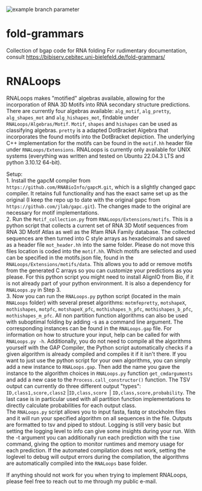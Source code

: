![example branch parameter](https://github.com/jlab/fold-grammars/actions/workflows/c-cpp.yml/badge.svg)

# fold-grammars
Collection of bgap code for RNA folding
For rudimentary documentation, consult https://bibiserv.cebitec.uni-bielefeld.de/fold-grammars/

# RNALoops

RNALoops makes "motified" algebras available, allowing for the incorporation of RNA 3D Motifs into RNA secondary structure predictions. There are currently four algebras available: ```alg_motif```, ```alg_pretty```, ```alg_shapes_mot``` and ```alg_hishapes_mot```, findable under ```RNALoops/Algebras/Motif```. ```Motif```, ```shapes``` and ```hishapes``` can be used as classifying algebras. ```pretty``` is a adapted DotBracket Algebra that incorporates the found motifs into the DotBracket depiction. The underlying C++ implementation for the motifs can be found in the ```motif.hh``` header file under ```RNALoops/Extensions```.
RNALoops is currently only available for UNIX systems (everything was written and tested on Ubuntu 22.04.3 LTS and python 3.10.12 64-bit).

Setup:</br>
    1. Install the gapcM compiler from ```https://github.com/RNABioInfo/gapcM.git```, which is a slightly changed gapc compiler. It retains full functionality and has the exact same set up as the original (I keep the repo up to date with the original gapc from ```https://github.com/jlab/gapc.git```). The changes made to the original are necessary for motif implementations.</br>
    2. Run the ```Motif_collection.py``` from ```RNALoops/Extensions/motifs```. This is a python script that collects a current set of RNA 3D Motif sequences from RNA 3D Motif Atlas as well as the Rfam RNA Family database. The collected sequences are then turned into C style arrays as hexadecimals and saved as a header file ```mot_header.hh``` into the same folder. Please do not move this files location is coded into the ```motif.hh```. Which motifs are selected and used can be specified in the motifs.json file, found in the ```RNALoops/Extensions/motifs/data```. This allows you to add or remove motifs from the generated C arrays so you can customize your predictions as you please. For this python script you might need to install AlignIO from Bio, if it is not already part of your python environment. It is also a dependency for ```RNALoops.py``` in Step 3.</br>
    3. Now you can run the ```RNALoops.py``` python script (located in the main ```RNALoops``` folder) with several preset algorithms: ```motmfepretty```, ```motshapeX```, ```mothishapes```, ```motpfc```, ```motshapeX_pfc```, ```mothishapes_h_pfc```, ```mothishapes_b_pfc```, ```mothishapes_m_pfc```. All non partition function algorithms can also be used with suboptimal folding by adding -s as a command line argument. The corresponding instances can be found in the ```RNALoops.gap``` file. For information on how to structure your input, help can be called for with ```RNALoops.py -h```. Additionally, you do not need to compile all the algorithms yourself with the GAP Compiler, the Python script automatically checks if a given algorithm is already compiled and compiles it if it isn't there. If you want to just use the python script for your own algorithms, you can simply add a new instance to ```RNALoops.gap```. Then add the name you gave the instance to the algorithm choices in ```RNALoops.py``` function ```get_cmdarguments``` and add a new case to the ```Process.call_constructor()``` function.
    The TSV output can currently do three different output "types": ```ID,class1,score,class2``` |```ID,class,score ```| ```ID,class,score,probability```. The last case is in particular used with all partition function implementations to directly calculate probabilities for each output class.</br>
    The ```RNALoops.py``` script allows you to input fasta, fastq or stockholm files and it will run your specified algorithm on all sequences in the file. Outputs are formatted to tsv and piped to stdout. Logging is still very basic but setting the logging level to info can give some insights during your run. With the -t argument you can additionally run each prediction with the ```time``` command, giving the option to monitor runtimes and memory usage for each prediction. If the automated compilation does not work, setting the loglevel to debug will output errors during the compilation, the algorithms are automatically compiled into the ```RNALoops``` base folder.

If anything should not work for you when trying to implement RNALoops, please feel free to reach out to me through my public e-mail.
